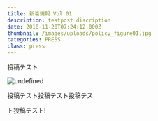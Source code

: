 ```yaml
---
title: 新着情報 Vol.01
description: testpost discription
date: 2018-11-20T07:24:12.000Z
thumbnail: /images/uploads/policy_figure01.jpg
categories: PRESS
class: press
---
```


投稿テスト

![undefined](/images/uploads/policy_figure01.jpg)

投稿テスト投稿テスト投稿テス

ト投稿テスト!









